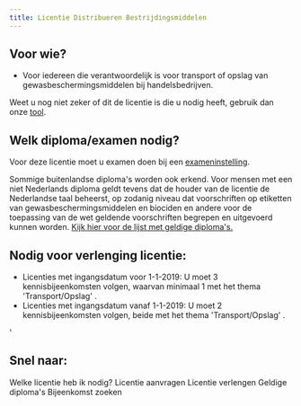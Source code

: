 ```yaml
---
title: Licentie Distribueren Bestrijdingsmiddelen
---
```

## Voor wie?

* Voor iedereen die verantwoordelijk is voor transport of opslag van gewasbeschermingsmiddelen bij handelsbedrijven.

Weet u nog niet zeker of dit de licentie is die u nodig heeft, gebruik dan onze [tool](/licenties/welke-licentie-heb-ik-nodig).

## Welk diploma/examen nodig?

Voor deze licentie moet u examen doen bij een [exameninstelling](/wat-wij-doen/exameninstellingen).

Sommige buitenlandse diploma's worden ook erkend. Voor mensen met een niet Nederlands diploma geldt tevens dat de houder van de licentie de Nederlandse taal beheerst, op zodanig niveau dat voorschriften op etiketten van gewasbeschermingsmiddelen en biociden en andere voor de toepassing van de wet geldende voorschriften begrepen en uitgevoerd kunnen worden. [Kijk hier voor de lijst met geldige diploma's.](/licenties/licentie-aanvragen/ik-heb-een-buitenlands-diploma)

## Nodig voor verlenging licentie:

* Licenties met ingangsdatum voor 1-1-2019: U moet 3 kennisbijeenkomsten volgen, waarvan minimaal 1 met het thema 'Transport/Opslag'.
* Licenties met ingangsdatum vanaf 1-1-2019: U moet 2 kennisbijeenkomsten volgen, beide met het thema 'Transport/Opslag'.

'

## Snel naar:

<link-container>
<link-button to="/licenties/welke-licentie-heb-ik-nodig">Welke licentie heb ik nodig?</link-button>
<link-button to="/licenties/licentie-aanvragen">Licentie aanvragen</link-button>
<link-button to="/licenties/licentie-verlengen">Licentie verlengen</link-button>
<link-button to="https://erkenningen.nl/Default.aspx?tabid=150">Geldige diploma's</link-button>
<link-button to="https://administratie.acceptatie.erkenningen.nl/Default.aspx?tabid=132#/bijeenkomsten-zoeken/op-locatie?certificeringId=308794&competentieId=1">Bijeenkomst zoeken</link-button>
</link-container>
